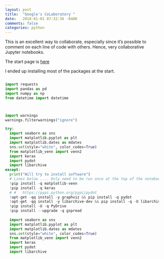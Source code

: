 ```yaml
---
layout: post
title:  "Google's CoLaboratory "
date:   2018-01-01 07:32:36 -0400 
comments: false
categories: python
---
```



This is an excellent way to collaborate, especially since it’s possible to comment on each line of code with others.  Hence, very collaborative Jupyter notebooks.

The start page is [here](https://colab.research.google.com)


I ended up installing most of the packages at the start.

```python

import requests
import pandas as pd
import numpy as np 
from datetime import datetime



import warnings
warnings.filterwarnings("ignore")

try:
  import seaborn as sns
  import matplotlib.pyplot as plt
  import matplotlib.dates as mdates
  sns.set(style="white", color_codes=True)
  from matplotlib_venn import venn2
  import keras
  import pydot
  import libarchive
except:
  print("Will try to install software")
  # Lines below .... Only need to be run once at the top of the notebook.
  !pip install -q matplotlib-venn
  !pip install -q keras
  # #   https://pypi.python.org/pypi/pydot
  !apt-get -qq install -y graphviz && pip install -q pydot
  !apt-get -qq install -y libarchive-dev && pip install -q -U libarchive
  !pip install -U -q PyDrive
  !pip install --upgrade -q gspread
  
  import seaborn as sns
  import matplotlib.pyplot as plt
  import matplotlib.dates as mdates
  sns.set(style="white", color_codes=True)
  from matplotlib_venn import venn2
  import keras
  import pydot
  import libarchive


```


<div id="fb-root"></div>
<script>(function(d, s, id) {
  var js, fjs = d.getElementsByTagName(s)[0];
  if (d.getElementById(id)) return;
  js = d.createElement(s); js.id = id;
  js.src = "//connect.facebook.net/en_US/sdk.js#xfbml=1&version=v2.8&appId=671657696349259";
  fjs.parentNode.insertBefore(js, fjs);
}(document, 'script', 'facebook-jssdk'));</script>


<!--  Enter text below, if you want -->


<div class="fb-comments"  data-numposts="5"></div>






